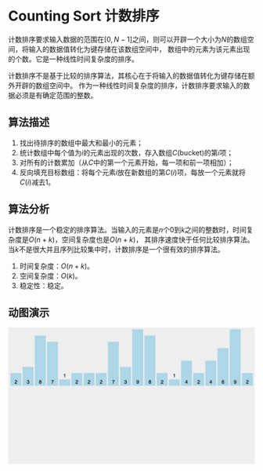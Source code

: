 # Counting Sort 计数排序
计数排序要求输入数据的范围在$[0,N-1]$之间，则可以开辟一个大小为$N$的数组空间，将输入的数据值转化为键存储在该数组空间中，
数组中的元素为该元素出现的个数。它是一种线性时间复杂度的排序。

计数排序不是基于比较的排序算法，其核心在于将输入的数据值转化为键存储在额外开辟的数组空间中。
作为一种线性时间复杂度的排序，计数排序要求输入的数据必须是有确定范围的整数。

## 算法描述
1. 找出待排序的数组中最大和最小的元素；
2. 统计数组中每个值为$i$的元素出现的次数，存入数组$C$(bucket)的第$i$项；
3. 对所有的计数累加（从$C$中的第一个元素开始，每一项和前一项相加）；
4. 反向填充目标数组：将每个元素$i$放在新数组的第$C(i)$项，每放一个元素就将$C(i)$减去1。

## 算法分析
计数排序是一个稳定的排序算法。当输入的元素是$n$个0到$k$之间的整数时，时间复杂度是$O(n+k)$，空间复杂度也是$O(n+k)$，
其排序速度快于任何比较排序算法。当$k$不是很大并且序列比较集中时，计数排序是一个很有效的排序算法。
1. 时间复杂度：$O(n + k)$。
2. 空间复杂度：$O(k)$。
3. 稳定性：稳定。

## 动图演示
![](https://github.com/pchen12567/picture_store/blob/master/Algorithm/countingSort_01.gif?raw=true)
